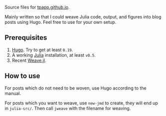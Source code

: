 Source files for [tpapp.github.io](https://tpapp.github.io).

Mainly written so that I could weave Julia code, output, and figures
into blog posts using Hugo.  Feel free to use for your own setup.

## Prerequisites

1. [Hugo](https://gohugo.io/). Try to get at least `0.19`.
2. A working [Julia]() installation, at least `v0.5`.
3. Recent [Weave.jl](https://github.com/mpastell/Weave.jl/).

## How to use

For posts which do not need to be woven, use Hugo according to the manual.

For posts which you want to weave, use `new-jmd` to create, they will end up in `julia-src/`. Then call `jweave` with the filename for weaving.
